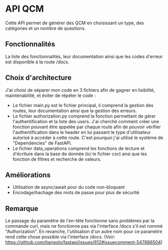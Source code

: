 # API QCM

Cette API permet de générer des QCM en choisissant un type, des catégories et un nombre de questions.

## Fonctionnalités

La liste des fonctionnalités, leur documentation ainsi que les codes d'erreur est disponible à la route /docs.

## Choix d'architecture

J'ai choisi de séparer mon code en 3 fichiers afin de gagner en lisibilité, maintenabilité, et éviter de répéter le code :

+ Le fichier main.py est le fichier principal, il comprend la gestion des routes, leur documentation ainsi que la gestion des erreurs.
+ Le fichier authorization.py comprend la fonction permettant de gérer l'authentification et la liste des users. J'ai cherché comment créer une fonction pouvant être appelée par chaque route afin de pouvoir vérifier l'authentification dans le header en lui passant le type d'utilisateur autorisé à accéder à cette route. C'est pourquoi j'ai utilisé le système de "Dependencies" de FastAPI.
+ Le fichier data_operations comprend les fonctions de lecture et d'écriture dans la base de donnée (ici le fichier csv) ansi que les fonction de filtres et recherche de valeurs.

## Améliorations

+ Utilisation de async/await pour du code non-bloquant
+ Encodage/hachage des mots de passe pour plus de sécurité

## Remarque

Le passage du paramètre de l'en-tête fonctionne sans problèmes par la commande curl, mais ne fonctionne pas via l'interface /docs s'il est nommé "Authorization". En revanche, l'utilisation d'un autre nom pour ce paramètre rend cette chose possible via l'interface /docs.
(Voir: https://github.com/tiangolo/fastapi/issues/612#issuecomment-547886504)

